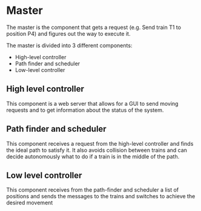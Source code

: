 # Master

The master is the component that gets a request (e.g. Send train T1 to position P4) and figures out the way to execute it.

The master is divided into 3 different components:

 - High-level controller
 - Path finder and scheduler
 - Low-level controller

 ## High level controller

 This component is a web server that allows for a GUI to send moving requests and to get information about the status of the system.

 ## Path finder and scheduler

 This component receives a request from the high-level controller and finds the ideal path to satisfy it.
 It also avoids collision between trains and can decide autonomously what to do if a train is in the middle of the path.

 ## Low level controller

 This component receives from the path-finder and scheduler a list of positions and sends the messages to the trains and switches to achieve the desired movement
